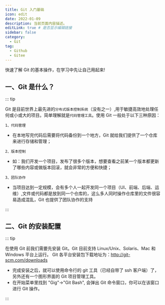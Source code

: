 ```yaml
---
title: Git 入门基础
icon: edit
date: 2022-01-09
description: 当前页面内容描述。
editLink: true # 是否显示编辑链接
sidebar: false
category:
  - Git
tag:
  - Github
  - Gitee
---
```


快速了解 Git 的基本操作，在学习中先让自己用起来!

<!-- more -->

## 一、Git 是什么？

::: tip

Git 是目前世界上最先进的`分布式版本控制系统`（没有之一）,用于敏捷高效地处理任何或小或大的项目。简单理解就是`代码管理工具`。使用 Git 一般处于以下三种原因：

`1、代码管理`

- 在本地写完代码后需要将代码备份到一个地方，Git 就给我们提供了一个仓库来进行存储和管理；

`2、版本控制`

- 如：我们开发一个项目，发布了很多个版本，想要查看之前某一个版本都更新了哪些内容或做版本回滚，就会非常的方便和快捷；

`3、团队协作`

- 当项目达到一定规模，会有多个人一起开发同一个项目（UI、前端、后端、运维）,文件或代码都是放到同一个仓库的，这么多人同时操作仓库里的文件很容易造成混乱，Git 也提供了团队协作的支持

:::

## 二、Git 的安装配置

::: tip

在使用 Git 前我们需要先安装 Git。Git 目前支持 Linux/Unix、Solaris、Mac 和 Windows 平台上运行。
Git 各平台安装包下载地址为：http://git-scm.com/downloads

- 完成安装之后，就可以使用命令行的 git 工具（已经自带了 ssh 客户端）了，另外还有一个图形界面的 Git 项目管理工具。
- 在开始菜单里找到 "Gig"->"Git Bash", 会弹出 Git 命令窗口，你可以在该窗口进行 Git 操作。

:::
